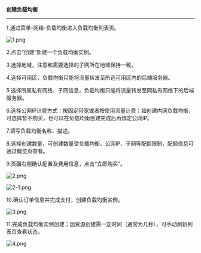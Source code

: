 **创建负载均衡**

****

1.通过菜单-网络-负载均衡进入负载均衡列表页。

![1.png](https://img1.jcloudcs.com/cms/82fb86d8-ac9f-4bb9-9017-290f2091d4f220171207221711.png)

2.点击“创建”新建一个负载均衡实例。

3.选择地域，注意和需要选择的子网所在地域保持一致。

4.选择可用区，负载均衡只能将流量转发至所选可用区内的后端服务器。

5.选择所属私有网络、子网信息，负载均衡只能将流量转发至同私有网络下的后端服务器。

6.选择公网IP计费方式：按固定带宽或者按使用流量计费；如创建内网负载均衡，可选择暂不购买，也可以在负载均衡创建完成后再绑定公网IP。

7.填写负载均衡名称、描述。

8.选择创建数量，可创建数量受负载均衡、公网IP、子网等配额限制，配额信息可通过概览页查看。

9.页面右侧确认配置及费用信息，点击“立即购买”。

![2.png](https://img1.jcloudcs.com/cms/5379fe31-fa2a-4ad8-b37a-67c3a5f17abf20171207221818.png)

![2-1.png](https://img1.jcloudcs.com/cms/82ac1991-96b9-45ed-bbb9-b3d708e2a06020171207221833.png)

10.确认订单信息并完成支付，创建负载均衡实例。

![3.png](https://img1.jcloudcs.com/cms/3708ac0a-0a01-472e-8924-1d07ba01dd6920171207221925.png)

11.完成负载均衡实例创建；因资源创建需一定时间（通常为几秒），可手动刷新列表页查看状态。

![4.png](https://img1.jcloudcs.com/cms/077dbdc1-efdb-4466-bdee-0726734a33b520171207221943.png)